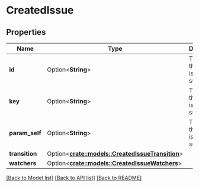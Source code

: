 # CreatedIssue

## Properties

Name | Type | Description | Notes
------------ | ------------- | ------------- | -------------
**id** | Option<**String**> | The ID of the created issue or subtask. | [optional][readonly]
**key** | Option<**String**> | The key of the created issue or subtask. | [optional][readonly]
**param_self** | Option<**String**> | The URL of the created issue or subtask. | [optional][readonly]
**transition** | Option<[**crate::models::CreatedIssueTransition**](CreatedIssue_transition.md)> |  | [optional]
**watchers** | Option<[**crate::models::CreatedIssueWatchers**](CreatedIssue_watchers.md)> |  | [optional]

[[Back to Model list]](../README.md#documentation-for-models) [[Back to API list]](../README.md#documentation-for-api-endpoints) [[Back to README]](../README.md)


